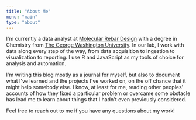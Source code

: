```yaml
---
title: "About Me"
menu: "main"
type: "about"
---
```


I'm currently a data analyst at [Molecular Rebar Design](http://www.molecularrebar.com/) with a degree in Chemistry from [The George Washington University](https://www.gwu.edu/). In our lab, I work with data along every step of the way, from data acquisition to ingestion to visualization to reporting. I use R and JavaScript as my tools of choice for analysis and automation.

I'm writing this blog mostly as a journal for myself, but also to document what I've learned and the projects I've worked on, on the off chance that it might help somebody else. I know, at least for me, reading other peoples' accounts of how they fixed a particular problem or overcame some obstacle has lead me to learn about things that I hadn't even previously considered.

Feel free to reach out to me if you have any questions about my work!
